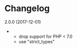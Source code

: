 Changelog
=========

2.0.0 (2017-12-01)
- [!]: "php": ">=7.0" 
  * drop support for PHP < 7.0
  * use "strict_types"
